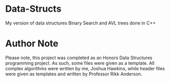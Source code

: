 # Data-Structs
My version of data structures Binary Search and AVL trees done in C++

# Author Note
Please note, this project was completed as an Honors Data Structures programming project. As such, some files were given as a template. All complex algorithms were written by me, Joshua Hawkins, while header files were given as templates and written by Professor Rikk Anderson.
